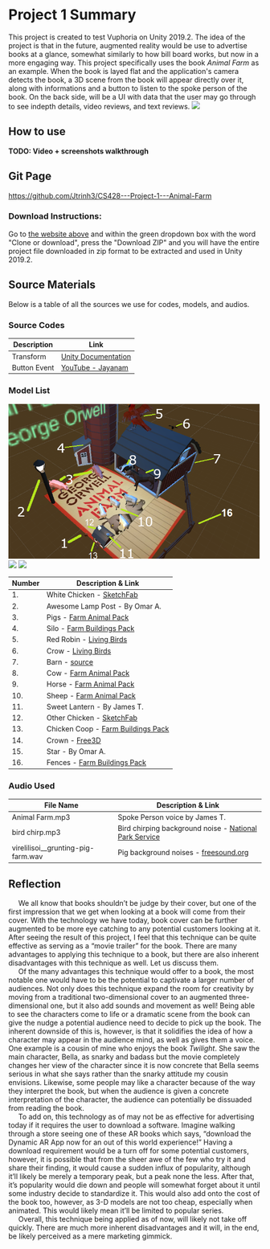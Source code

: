 # Project 1 Summary
<body>This project is created to test Vuphoria on Unity 2019.2. The idea of the project is that in the future, augmented reality would be use to advertise books at a glance, somewhat similarly to how bill board works, but now in a more engaging way. This project specifically uses the book <i>Animal Farm</i> as an example. When the book is layed flat and the application's camera detects the book, a 3D scene from the book will appear directly over it, along with informations and a button to listen to the spoke person of the book. On the back side, will be a UI with data that the user may go through to see indepth details, video reviews, and text reviews.</body>

<img src="https://github.com/Jtrinh3/CS428---Project-1---Animal-Farm/raw/master/Assets/Resources/images/front%20cover%20photo.jpg" width="100">

## How to use
**TODO: Video + screenshots walkthrough**

## Git Page
https://github.com/Jtrinh3/CS428---Project-1---Animal-Farm
### Download Instructions:
Go to [the website above](https://github.com/Jtrinh3/CS428---Project-1---Animal-Farm) and within the green dropdown box with the word "Clone or download", press the "Download ZIP" and you will have the entire project file downloaded in zip format to be extracted and used in Unity 2019.2.

## Source Materials
Below is a table of all the sources we use for codes, models, and audios.

### Source Codes

| Description  | Link                                                                           |
| ------------ | ------------------------------------------------------------------------------ |
| Transform    | [Unity Documentation](https://docs.unity3d.com/ScriptReference/Transform.html) |
| Button Event | [YouTube - Jayanam](https://www.youtube.com/watch?v=kdkrjCF0KCo)               |

### Model List
<p float="left">
  <img src="https://raw.githubusercontent.com/Jtrinh3/CS428---Project-1---Animal-Farm/master/docs/3Dmodels.png" width="500">
  <img src="https://media.githubusercontent.com/media/Jtrinh3/CS428---Project-1---Animal-Farm/master/docs/3dmodels2.png" width="250">
  <img src="https://media.githubusercontent.com/media/Jtrinh3/CS428---Project-1---Animal-Farm/master/docs/3Dmodels3.jpg" width="100">
</p>

| Number  | Description & Link |
| ------- | ----------------------------------------------------- |
| 1.      | White Chicken - [SketchFab](https://sketchfab.com/3d-models/chicken-rigged-6e3b93c078114c52bfe4cfa08b9843eb) |
| 2.      | Awesome Lamp Post - By Omar A. |
| 3.      | Pigs - [Farm Animal Pack](http://quaternius.com/assets.html) |
| 4.      | Silo - [Farm Buildings Pack](http://quaternius.com/assets.html) |
| 5.      | Red Robin - [Living Birds](https://assetstore.unity.com/packages/3d/characters/animals/living-birds-15649) |
| 6.      | Crow - [Living Birds](https://assetstore.unity.com/packages/3d/characters/animals/living-birds-15649) |
| 7.      | Barn - [source](http://quaternius.com/assets.html) |
| 8.      | Cow - [Farm Animal Pack](http://quaternius.com/assets.html) |
| 9.      | Horse - [Farm Animal Pack](http://quaternius.com/assets.html) |
| 10.     | Sheep - [Farm Animal Pack](http://quaternius.com/assets.html) |
| 11.     | Sweet Lantern - By James T. |
| 12.     | Other Chicken - [SketchFab](https://sketchfab.com/3d-models/chicken-rigged-6e3b93c078114c52bfe4cfa08b9843eb) |
| 13.     | Chicken Coop - [Farm Buildings Pack](http://quaternius.com/assets.html) |
| 14.     | Crown - [Free3D](https://free3d.com/3d-model/golden-crown-v1--822180.html) |
| 15.     | Star - By Omar A. |
| 16.     | Fences - [Farm Buildings Pack](http://quaternius.com/assets.html) |

### Audio Used

| File Name                          | Description & Link |
| ---------------------------------- | ------------------ |
| Animal Farm.mp3                    | Spoke Person voice by James T. |
| bird chirp.mp3                     | Bird chirping background noise - [National Park Service](https://www.nps.gov/yell/learn/photosmultimedia/sounds-birdchorus.htm) |
| virelilisoi__grunting-pig-farm.wav | Pig background noises - [freesound.org](https://freesound.org/people/virelilisoi/sounds/179111/) |

## Reflection
     We all know that books shouldn’t be judge by their cover, but one of the first impression that we get when looking at a book will come from their cover. With the technology we have today, book cover can be further augmented to be more eye catching to any potential customers looking at it. After seeing the result of this project, I feel that this technique can be quite effective as serving as a “movie trailer” for the book. There are many advantages to applying this technique to a book, but there are also inherent disadvantages with this technique as well. Let us discuss them.  
     Of the many advantages this technique would offer to a book, the most notable one would have to be the potential to captivate a larger number of audiences. Not only does this technique expand the room for creativity by moving from a traditional two-dimensional cover to an augmented three-dimensional one, but it also add sounds and movement as well! Being able to see the characters come to life or a dramatic scene from the book can give the nudge a potential audience need to decide to pick up the book. The inherent downside of this is, however, is that it solidifies the idea of how a character may appear in the audience mind, as well as gives them a voice. One example is a cousin of mine who enjoys the book *Twilight*. She saw the main character, Bella, as snarky and badass but the movie completely changes her view of the character since it is now concrete that Bella seems serious in what she says rather than the snarky attitude my cousin envisions. Likewise, some people may like a character because of the way they interpret the book, but when the audience is given a concrete interpretation of the character, the audience can potentially be dissuaded from reading the book.  
     To add on, this technology as of may not be as effective for advertising today if it requires the user to download a software. Imagine walking through a store seeing one of these AR books which says, “download the Dynamic AR App now for an out of this world experience!” Having a download requirement would be a turn off for some potential customers, however, it is possible that from the sheer awe of the few who try it and share their finding, it would cause a sudden influx of popularity, although it’ll likely be merely a temporary peak, but a peak none the less. After that, it’s popularity would die down and people will somewhat forget about it until some industry decide to standardize it. This would also add onto the cost of the book too, however, as 3-D models are not too cheap, especially when animated. This would likely mean it’ll be limited to popular series.  
     Overall, this technique being applied as of now, will likely not take off quickly. There are much more inherent disadvantages and it will, in the end, be likely perceived as a mere marketing gimmick.  

